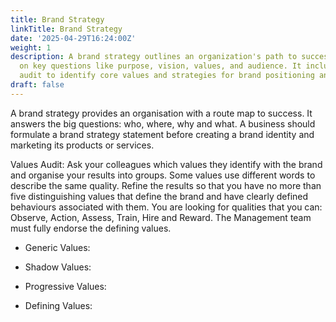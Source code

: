 ```yaml
---
title: Brand Strategy
linkTitle: Brand Strategy
date: '2025-04-29T16:24:00Z'
weight: 1
description: A brand strategy outlines an organization's path to success, focusing
  on key questions like purpose, vision, values, and audience. It includes a values
  audit to identify core values and strategies for brand positioning and personality.
draft: false
---
```



A brand strategy provides an organisation with a route map to success. It answers the big questions: who, where, why and what. A business should formulate a brand strategy statement before creating a brand identity and marketing its products or services.



Values Audit: Ask your colleagues which values they identify with the brand and organise your results into groups. Some values use different words to describe the same quality. Refine the results so that you have no more than five distinguishing values that define the brand and have clearly defined behaviours associated with them. You are looking for qualities that you can: Observe, Action, Assess, Train, Hire and Reward. The Management team must fully endorse the defining values.

- Generic Values:

- Shadow Values:

- Progressive Values:

- Defining Values:

<!-- Unsupported block type: table -->